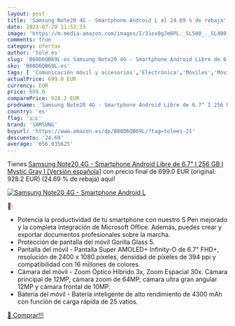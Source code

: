 ```yaml
---
layout: post
title: 'Samsung Note20 4G - Smartphone Android L al 24.69 % de rebaja'
date: 2021-07-20 11:53:33
image: 'https://m.media-amazon.com/images/I/31ex0gJm0PL._SL500_._SL400_.jpg'
comments: true
category: ofertas
author: 'tole.es'
slug: 'B08D6QB69L-es Samsung Note20 4G - Smartphone Android Libre de 6.7" I 256...'
sku: 'B08D6QB69L-es'
tags: [ 'Comunicación móvil y accesorios','Electrónica','Móviles','Móviles y smartphones libres','android','samsung', ]
actualPrice: 699.0 EUR
currency: EUR
price: 699.0
comparePrice: 928.2 EUR
prodname: 'Samsung Note20 4G - Smartphone Android Libre de 6.7" I 256 GB I Mystic Gray I [Versión española]'
country: 'es'
flag: '🇪🇸'
brand: 'SAMSUNG'
buyurl: 'https://www.amazon.es/dp/B08D6QB69L/?tag=tolees-21'
descuento: '24.69'
average: '656.035625'
---
```


Tienes [Samsung Note20 4G - Smartphone Android Libre de 6.7" I 256 GB I Mystic Gray I [Versión española]](https://www.amazon.es/dp/B08D6QB69L/?tag=tolees-21) con precio final de  699.0 EUR (original: 928.2 EUR) (24.69 %  de rebaja) aqui!

[![Samsung Note20 4G - Smartphone Android L](https://m.media-amazon.com/images/I/31ex0gJm0PL._SL500_._SL400_.jpg)](https://www.amazon.es/dp/B08D6QB69L/?tag=tolees-21)

🔎:

- Potencia la productividad de tu smartphone con nuestro S Pen mejorado y la completa integración de Microsoft Office. Además, puedes crear y exportar documentos profesionales sobre la marcha.
- Protección de pantalla del móvil Gorilla Glass 5.
- Pantalla del móvil - Pantalla Super AMOLED+ Infinity-O de 6.7" FHD+, resolución de 2400 x 1080 píxeles, densidad de píxeles de 394 ppi y compatibilidad con 16 millones de colores.
- Cámara del móvil - Zoom Óptico Híbrido 3x, Zoom Espacial 30x. Cámara principal de 12MP, cámara zoom de 64MP, cámara ultra gran angular 12MP y cámara frontal de 10MP.
- Batería del móvil - Batería inteligente de alto rendimiento de 4300 mAh con función de carga rápida de 25 vatios.

[🛒 Comprar!!!](https://www.amazon.es/dp/B08D6QB69L/?tag=tolees-21)
